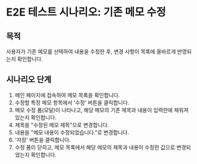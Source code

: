 # E2E 테스트 시나리오: 기존 메모 수정

## 목적

사용자가 기존 메모를 선택하여 내용을 수정한 후, 변경 사항이 목록에 올바르게 반영되는지 확인합니다.

## 시나리오 단계

1.  메인 페이지에 접속하여 메모 목록을 확인합니다.
2.  수정할 특정 메모 항목에서 '수정' 버튼을 클릭합니다.
3.  메모 수정 폼(모달)이 나타나고, 해당 메모의 기존 제목과 내용이 입력란에 채워져 있는지 확인합니다.
4.  제목을 "수정된 메모 제목"으로 변경합니다.
5.  내용을 "메모 내용이 수정되었습니다."로 변경합니다.
6.  '저장' 버튼을 클릭합니다.
7.  수정 폼이 닫히고, 메모 목록에서 해당 메모의 제목과 내용이 수정한 값으로 변경되었는지 확인합니다.
